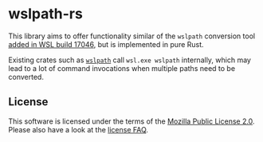 # wslpath-rs

This library aims to offer functionality similar of the `wslpath` conversion
tool [added in WSL build
17046](https://learn.microsoft.com/en-us/windows/wsl/release-notes#wsl-34), but
is implemented in pure Rust.

Existing crates such as [`wslpath`](https://crates.io/crates/wslpath) call
`wsl.exe wslpath` internally, which may lead to a lot of command invocations
when multiple paths need to be converted.

## License

This software is licensed under the terms of the [Mozilla Public License
2.0](https://www.mozilla.org/en-US/MPL/2.0/). Please also have a look at the
[license FAQ](https://www.mozilla.org/en-US/MPL/2.0/FAQ/).
